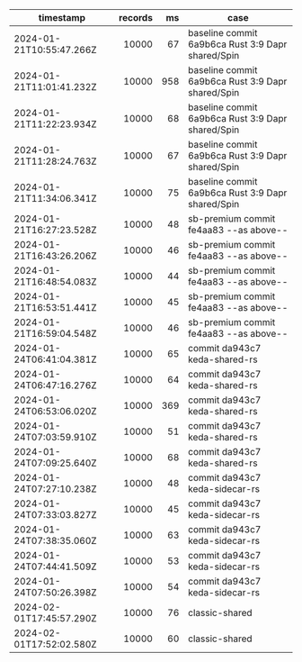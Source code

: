 | timestamp                | records |  ms | case                                              |
| ------------------------ | ------: | --: | ------------------------------------------------- |
| 2024-01-21T10:55:47.266Z |   10000 |  67 | baseline commit 6a9b6ca Rust 3:9 Dapr shared/Spin |
| 2024-01-21T11:01:41.232Z |   10000 | 958 | baseline commit 6a9b6ca Rust 3:9 Dapr shared/Spin |
| 2024-01-21T11:22:23.934Z |   10000 |  68 | baseline commit 6a9b6ca Rust 3:9 Dapr shared/Spin |
| 2024-01-21T11:28:24.763Z |   10000 |  67 | baseline commit 6a9b6ca Rust 3:9 Dapr shared/Spin |
| 2024-01-21T11:34:06.341Z |   10000 |  75 | baseline commit 6a9b6ca Rust 3:9 Dapr shared/Spin |
| 2024-01-21T16:27:23.528Z |   10000 |  48 | sb-premium commit fe4aa83 --as above--            |
| 2024-01-21T16:43:26.206Z |   10000 |  46 | sb-premium commit fe4aa83 --as above--            |
| 2024-01-21T16:48:54.083Z |   10000 |  44 | sb-premium commit fe4aa83 --as above--            |
| 2024-01-21T16:53:51.441Z |   10000 |  45 | sb-premium commit fe4aa83 --as above--            |
| 2024-01-21T16:59:04.548Z |   10000 |  46 | sb-premium commit fe4aa83 --as above--            |
| 2024-01-24T06:41:04.381Z |   10000 |  65 | commit da943c7 keda-shared-rs                     |
| 2024-01-24T06:47:16.276Z |   10000 |  64 | commit da943c7 keda-shared-rs                     |
| 2024-01-24T06:53:06.020Z |   10000 | 369 | commit da943c7 keda-shared-rs                     |
| 2024-01-24T07:03:59.910Z |   10000 |  51 | commit da943c7 keda-shared-rs                     |
| 2024-01-24T07:09:25.640Z |   10000 |  68 | commit da943c7 keda-shared-rs                     |
| 2024-01-24T07:27:10.238Z |   10000 |  48 | commit da943c7 keda-sidecar-rs                    |
| 2024-01-24T07:33:03.827Z |   10000 |  45 | commit da943c7 keda-sidecar-rs                    |
| 2024-01-24T07:38:35.060Z |   10000 |  63 | commit da943c7 keda-sidecar-rs                    |
| 2024-01-24T07:44:41.509Z |   10000 |  53 | commit da943c7 keda-sidecar-rs                    |
| 2024-01-24T07:50:26.398Z |   10000 |  54 | commit da943c7 keda-sidecar-rs                    |
| 2024-02-01T17:45:57.290Z |   10000 |  76 | classic-shared                                    |
| 2024-02-01T17:52:02.580Z |   10000 |  60 | classic-shared                                    |
